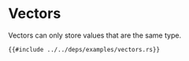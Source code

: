 # Vectors

Vectors can only store values that are the same type.

```rust,editable
{{#include ../../deps/examples/vectors.rs}}
```
